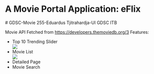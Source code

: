 <h1>A Movie Portal Application: eFlix</h1>
# GDSC-Movie
255-Eduardus Tjitrahardja-UI
GDSC ITB

Movie API Fetched from https://developers.themoviedb.org/3
Features:
<ul>
  <li>Top 10 Trending Slider</li>
    <img src="https://user-images.githubusercontent.com/69960893/137762672-3a00922f-c485-4a56-945d-86add4c60071.gif" />
  <li>Movie List</li>
    <img src="https://user-images.githubusercontent.com/69960893/137763373-5c2439dc-4f1c-4b64-9d53-6ca4e04b26b3.gif" />
  <li>Detailed Page</li>

  <li>Movie Search</li>
